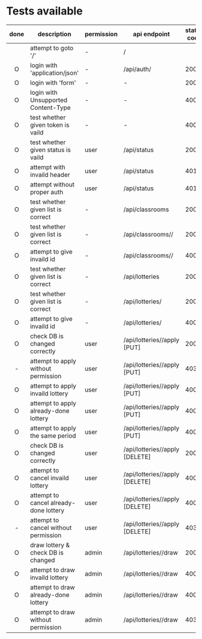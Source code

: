 # Tests available

| done | description                           | permission | api endpoint                       | status code |  test_method name                      | misk        |
|:----:|---------------------------------------|------------|------------------------------------|-------------|----------------------------------------|-------------|
|      | attempt to goto '/'                   |  -         | /                                  |             | test_toppage                           |             |
|  O   | login with 'application/json'         |  -         | /api/auth/                         | 200         | test_login                             |             |
|  O   | login with 'form'                     |  -         |   -                                | 200         | test_login_form                        |             |
|  O   | login with Unsupported Content-Type   |  -         |   -                                | 400         | test_login_invaild                     |             |
|  O   | test whether given token is vaild     |  -         |   -                                | 400         | test_auth_token                        |             |
|  O   | test whether given status is vaild    |  user      | /api/status                        | 200         | test_status                            |             |
|  O   | attempt with invaild header           |  user      | /api/status                        | 401         | test_status_invaild_header             |             |
|  O   | attempt without proper auth           |  user      | /api/status                        | 401         | test_status_invaild_auth               |             |
|  O   | test whether given list is correct    |  -         | /api/classrooms                    | 200         | test_get_allclassrooms                 |             |
|  O   | test whether given list is correct    |  -         | /api/classrooms/<id>/              | 200         | test_get_specific_classroom            |             |
|  O   | attempt to give invaild id            |  -         | /api/classrooms/<id>/              | 400         | test_get_specific_classroom_invaild_id |             |
|  O   | test whether given list is correct    |  -         | /api/lotteries                     | 200         | test_get_alllotteries                  |             |
|  O   | test whether given list is correct    |  -         | /api/lotteries/<id>                | 200         | test_get_specific_lottery              |             |
|  O   | attempt to give invaild id            |  -         | /api/lotteries/<id>                | 400         | test_get_specific_lottery_invalid_id   |             |
|  O   | check DB is changed correctly         |  user      | /api/lotteries/<id>/apply [PUT]    | 200         | test_apply                             |             |
|  -   | attempt to apply without permission   |  user      | /api/lotteries/<id>/apply [PUT]    | 403         | test_apply_noperm                      | for future  |
|  O   | attempt to apply invaild lottery      |  user      | /api/lotteries/<id>/apply [PUT]    | 400         | test_apply_invaild                     |             |
|  O   | attempt to apply already-done lottery |  user      | /api/lotteries/<id>/apply [PUT]    | 400         | test_apply_already_done                |             |
|  O   | attempt to apply the same period      |  user      | /api/lotteries/<id>/apply [PUT]    | 400         | test_apply_same_period                 |             |
|  O   | check DB is changed correctly         |  user      | /api/lotteries/<id>/apply [DELETE] | 200         | test_cancel                            |             |
|  O   | attempt to cancel invaild lottery     |  user      | /api/lotteries/<id>/apply [DELETE] | 400         | test_cancel_invaild                    |             |
|  O   | attempt to cancel already-done lottery|  user      | /api/lotteries/<id>/apply [DELETE] | 400         | test_cancel_already_done               |             |
|  -   | attempt to cancel without permission  |  user      | /api/lotteries/<id>/apply [DELETE] | 403         | test_cancel_noperm                     | for future  |
|  O   | draw lottery & check DB is changed    |  admin     | /api/lotteries/<id>/draw           | 200         | test_draw                              |             |
|  O   | attempt to draw invaild lottery       |  admin     | /api/lotteries/<id>/draw           | 400         | test_draw_invaild                      |             |
|  O   | attempt to draw already-done lottery  |  admin     | /api/lotteries/<id>/draw           | 400         | test_draw_already_done                 |             |
|  O   | attempt to draw without permission    |  admin     | /api/lotteries/<id>/draw           | 403         | test_draw_noperm                       |             |
